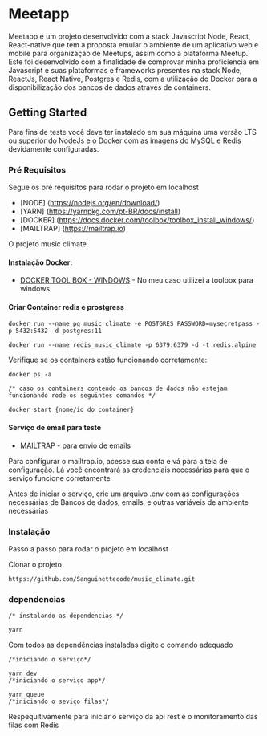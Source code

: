 # Meetapp

Meetapp é um projeto desenvolvido com a stack Javascript Node, React, React-native que tem a proposta emular o ambiente de um aplicativo web e mobile para organização de Meetups, assim como a plataforma Meetup.
Este foi desenvolvido com a finalidade de comprovar minha proficiencia em Javascript e suas plataformas e frameworks presentes na stack Node, ReactJs, React Native, Postgres e Redis, com a utilização do Docker para a disponibilização dos bancos de dados através de containers.

## Getting Started

Para fins de teste você deve ter instalado em sua máquina uma versão LTS ou superior do NodeJs e o Docker com as imagens do MySQL e Redis devidamente configuradas.

### Pré Requisitos

Segue os pré requisitos para rodar o projeto em localhost

* [NODE] (https://nodejs.org/en/download/)
* [YARN] (https://yarnpkg.com/pt-BR/docs/install)
* [DOCKER] (https://docs.docker.com/toolbox/toolbox_install_windows/)
* [MAILTRAP] (https://mailtrap.io)


O projeto music climate.

#### Instalação Docker:
* [DOCKER TOOL BOX - WINDOWS](https://docs.docker.com/toolbox/toolbox_install_windows/) - No meu caso utilizei a toolbox para windows

#### Criar Container redis e prostgress

```
docker run --name pg_music_climate -e POSTGRES_PASSWORD=mysecretpass -p 5432:5432 -d postgres:11

docker run --name redis_music_climate -p 6379:6379 -d -t redis:alpine

```
Verifique se os containers estão funcionando corretamente:
```
docker ps -a

/* caso os containers contendo os bancos de dados não estejam funcionando rode os seguintes comandos */

docker start {nome/id do container}

```
#### Serviço de email para teste

* [MAILTRAP](https://mailtrap.io) - para envio de emails

Para configurar o mailtrap.io, acesse sua conta e vá para a tela de configuração.
Lá você encontrará as credenciais necessárias para que o serviço funcione corretamente


Antes de iniciar o serviço, crie um arquivo .env com as configurações necessárias de Bancos de dados, emails, e outras variáveis de ambiente necessárias


### Instalação

Passo a passo para rodar o projeto em localhost

Clonar o projeto

```
https://github.com/Sanguinettecode/music_climate.git
```

### dependencias
```
/* instalando as dependencias */

yarn
```

Com todos as dependências instaladas digite o comando adequado

```
/*iniciando o serviço*/

yarn dev
/*iniciando o serviço app*/

yarn queue
/*iniciando o seviço filas*/

```

Respequitivamente para iniciar o serviço da api rest e o monitoramento das filas com Redis


